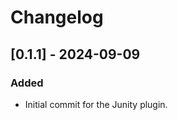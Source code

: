 # Changelog

<!-- <START NEW CHANGELOG ENTRY> -->
## [0.1.1] - 2024-09-09
### Added
- Initial commit for the Junity plugin.
<!-- <END NEW CHANGELOG ENTRY> -->